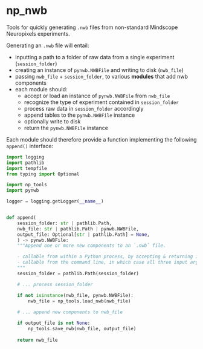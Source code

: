 # np_nwb
Tools for quickly generating `.nwb` files from non-standard Mindscope Neuropixels experiments.

Generating an `.nwb` file will entail:
- inputting a path to a folder of raw data from a single experiment (`session_folder`)
- creating an instance of `pynwb.NWBFile` and writing to disk (`nwb_file`)
- passing `nwb_file` + `session_folder`, to various **modules** that add nwb components
- each module should:
  - accept or load an instance of `pynwb.NWBFile` from `nwb_file`
  - recognize the type of experiment contained in `session_folder` 
  - process raw data in `session_folder` accordingly
  - append tables to the `pynwb.NWBFile` instance
  - optionally write to disk
  - return the `pynwb.NWBFile` instance

Each module should therefore provide a function implementing the following `append()` interface:

```python
import logging
import pathlib
import tempfile
from typing import Optional

import np_tools
import pynwb

logger = logging.getLogger(__name__)


def append(
    session_folder: str | pathlib.Path,
    nwb_file: str | pathlib.Path | pynwb.NWBFile,
    output_file: Optional[str | pathlib.Path] = None,
    ) -> pynwb.NWBFile:
    """Append one or more new components to an `.nwb` file.

    - callable from within a Python process, by accepting & returning instances of `pynwb.NWBFile` 
    - callable from the command line, in which case all three input arguments are required, with `nwb_file` specified as a path
    """
    session_folder = pathlib.Path(session_folder)

    # ... process session_folder

    if not isinstance(nwb_file, pynwb.NWBFile):
        nwb_file = np_tools.load_nwb(nwb_file) 
    
    # ... append new components to nwb_file

    if output_file is not None:
        np_tools.save_nwb(nwb_file, output_file)
    
    return nwb_file
```
